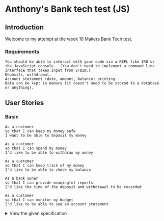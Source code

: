 # Anthony's Bank tech test (JS)

## Introduction

Welcome to my attempt at the week 10 Makers Bank Tech test.

### Requirements

```
You should be able to interact with your code via a REPL like IRB or the JavaScript console.  (You don't need to implement a command line interface that takes input from STDIN.)  
Deposits, withdrawal.  
Account statement (date, amount, balance) printing.  
Data can be kept in memory (it doesn't need to be stored to a database or anything).  
```
## User Stories
### Basic
```
As a customer  
So that I can keep my money safe  
I want to be able to deposit my money  
```
```
As a customer  
so that I can spend my money   
I'd like to be able to withdraw my money  
```
```
As a customer  
so that I can keep track of my money  
I'd like to be able to check my balance  
```
```
As a bank owner
so that I can provide meaningful reports
I'd like the time of the deposit and withdrawal to be recorded
```
```
As a customer
so that I can monitor my budget
I'd like to be able to see an account statement

```


<details> 
  <summary>View the given specification</summary> 
  
# Bank tech test

Today, you'll practice doing a tech test.

For most tech tests, you'll essentially have unlimited time.  This practice session is about producing the best code you can when there is a minimal time pressure.

You'll get to practice your OO design and TDD skills.

You'll work alone, and you'll also review your own code so you can practice reflecting on and improving your own work.

## Specification

### Requirements

* You should be able to interact with your code via a REPL like IRB or the JavaScript console.  (You don't need to implement a command line interface that takes input from STDIN.)
* Deposits, withdrawal.
* Account statement (date, amount, balance) printing.
* Data can be kept in memory (it doesn't need to be stored to a database or anything).

### Acceptance criteria

**Given** a client makes a deposit of 1000 on 10-01-2023  
**And** a deposit of 2000 on 13-01-2023  
**And** a withdrawal of 500 on 14-01-2023  
**When** she prints her bank statement  
**Then** she would see

```
date || credit || debit || balance
14/01/2023 || || 500.00 || 2500.00
13/01/2023 || 2000.00 || || 3000.00
10/01/2023 || 1000.00 || || 1000.00
```

## Self-assessment

Once you have completed the challenge and feel happy with your solution, here's a form to help you reflect on the quality of your code: https://docs.google.com/forms/d/1Q-NnqVObbGLDHxlvbUfeAC7yBCf3eCjTmz6GOqC9Aeo/edit
</details>